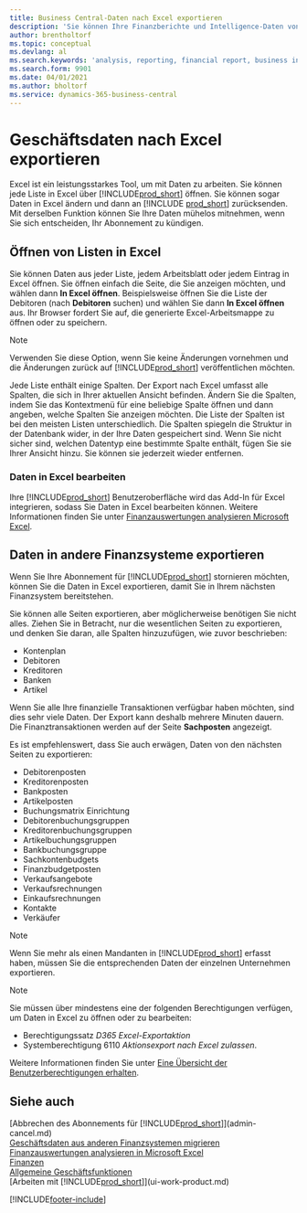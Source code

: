 ```yaml
---
title: Business Central-Daten nach Excel exportieren
description: 'Sie können Ihre Finanzberichte und Intelligence-Daten von Business Central nach Excel exportieren, oder Ihre Financials Daten in Excel öffnen.'
author: brentholtorf
ms.topic: conceptual
ms.devlang: al
ms.search.keywords: 'analysis, reporting, financial report, business intelligence, BI, Excel'
ms.search.form: 9901
ms.date: 04/01/2021
ms.author: bholtorf
ms.service: dynamics-365-business-central
---
```

# Geschäftsdaten nach Excel exportieren

Excel ist ein leistungsstarkes Tool, um mit Daten zu arbeiten. Sie können jede Liste in Excel über [!INCLUDE[prod_short](includes/prod_short.md)] öffnen. Sie können sogar Daten in Excel ändern und dann an [!INCLUDE [prod_short](includes/prod_short.md)] zurücksenden. Mit derselben Funktion können Sie Ihre Daten mühelos mitnehmen, wenn Sie sich entscheiden, Ihr Abonnement zu kündigen.

## Öffnen von Listen in Excel

Sie können Daten aus jeder Liste, jedem Arbeitsblatt oder jedem Eintrag in Excel öffnen. Sie öffnen einfach die Seite, die Sie anzeigen möchten, und wählen dann **In Excel öffnen**. Beispielsweise öffnen Sie die Liste der Debitoren (nach **Debitoren** suchen) und wählen Sie dann **In Excel öffnen** aus. Ihr Browser fordert Sie auf, die generierte Excel-Arbeitsmappe zu öffnen oder zu speichern.  

> [!NOTE]
> Verwenden Sie diese Option, wenn Sie keine Änderungen vornehmen und die Änderungen zurück auf [!INCLUDE[prod_short](includes/prod_short.md)] veröffentlichen möchten.  

Jede Liste enthält einige Spalten. Der Export nach Excel umfasst alle Spalten, die sich in Ihrer aktuellen Ansicht befinden. Ändern Sie die Spalten, indem Sie das Kontextmenü für eine beliebige Spalte öffnen und dann angeben, welche Spalten Sie anzeigen möchten. Die Liste der Spalten ist bei den meisten Listen unterschiedlich. Die Spalten spiegeln die Struktur in der Datenbank wider, in der Ihre Daten gespeichert sind. Wenn Sie nicht sicher sind, welchen Datentyp eine bestimmte Spalte enthält, fügen Sie sie Ihrer Ansicht hinzu. Sie können sie jederzeit wieder entfernen.  

### Daten in Excel bearbeiten

Ihre [!INCLUDE[prod_short](includes/prod_short.md)] Benutzeroberfläche wird das Add-In für Excel integrieren, sodass Sie Daten in Excel bearbeiten können. Weitere Informationen finden Sie unter [Finanzauswertungen analysieren Microsoft Excel](finance-analyze-excel.md).  

## Daten in andere Finanzsysteme exportieren

Wenn Sie Ihre Abonnement für [!INCLUDE[prod_short](includes/prod_short.md)] stornieren möchten, können Sie die Daten in Excel exportieren, damit Sie in Ihrem nächsten Finanzsystem bereitstehen.  

Sie können alle Seiten exportieren, aber möglicherweise benötigen Sie nicht alles. Ziehen Sie in Betracht, nur die wesentlichen Seiten zu exportieren, und denken Sie daran, alle Spalten hinzuzufügen, wie zuvor beschrieben:  

* Kontenplan  
* Debitoren  
* Kreditoren  
* Banken  
* Artikel  

Wenn Sie alle Ihre finanzielle Transaktionen verfügbar haben möchten, sind dies sehr viele Daten. Der Export kann deshalb mehrere Minuten dauern. Die Finanztransaktionen werden auf der Seite **Sachposten** angezeigt.  

Es ist empfehlenswert, dass Sie auch erwägen, Daten von den nächsten Seiten zu exportieren:  

* Debitorenposten  
* Kreditorenposten  
* Bankposten  
* Artikelposten  
* Buchungsmatrix Einrichtung  
* Debitorenbuchungsgruppen  
* Kreditorenbuchungsgruppen  
* Artikelbuchungsgruppen  
* Bankbuchungsgruppe  
* Sachkontenbudgets  
* Finanzbudgetposten  
* Verkaufsangebote  
* Verkaufsrechnungen  
* Einkaufsrechnungen  
* Kontakte  
* Verkäufer  

> [!NOTE]  
> Wenn Sie mehr als einen Mandanten in [!INCLUDE[prod_short](includes/prod_short.md)] erfasst haben, müssen Sie die entsprechenden Daten der einzelnen Unternehmen exportieren.

> [!NOTE]
> Sie müssen über mindestens eine der folgenden Berechtigungen verfügen, um Daten in Excel zu öffnen oder zu bearbeiten:
>
> * Berechtigungssatz *D365 Excel-Exportaktion*  
> * Systemberechtigung 6110 *Aktionsexport nach Excel zulassen*.  

Weitere Informationen finden Sie unter [Eine Übersicht der Benutzerberechtigungen erhalten](ui-define-granular-permissions.md#get-an-overview-of-a-users-permissions).

## Siehe auch
[Abbrechen des Abonnements für [!INCLUDE[prod_short](includes/prod_short.md)]](admin-cancel.md)  
[Geschäftsdaten aus anderen Finanzsystemen migrieren](across-import-data-configuration-packages.md)  
[Finanzauswertungen analysieren in Microsoft Excel](finance-analyze-excel.md)  
[Finanzen](finance.md)  
[Allgemeine Geschäftsfunktionen](ui-across-business-areas.md)  
[Arbeiten mit [!INCLUDE[prod_short](includes/prod_short.md)]](ui-work-product.md)  


[!INCLUDE[footer-include](includes/footer-banner.md)]
